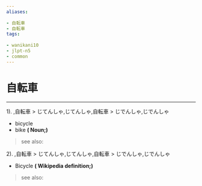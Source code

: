 ```yaml
---
aliases:
    
- 自転車
- 自転車
tags:
    
- wanikani10
- jlpt-n5
- common
---
```


# 自転車
---
1).
,自転車 > じてんしゃ,じてんしゃ,自転車 > じでんしゃ,じでんしゃ

- bicycle
- bike
**( Noun;)**
> see also: 
            
2).
,自転車 > じてんしゃ,じてんしゃ,自転車 > じでんしゃ,じでんしゃ

- Bicycle
**( Wikipedia definition;)**
> see also: 
            